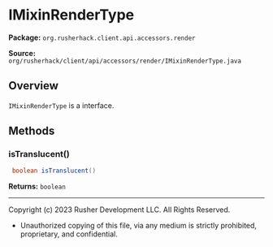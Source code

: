 # IMixinRenderType

**Package:** `org.rusherhack.client.api.accessors.render`

**Source:** `org/rusherhack/client/api/accessors/render/IMixinRenderType.java`

## Overview

`IMixinRenderType` is a interface.

## Methods

### isTranslucent()

```java
 boolean isTranslucent()
```

**Returns:** `boolean`

---

Copyright (c) 2023 Rusher Development LLC. All Rights Reserved.
* Unauthorized copying of this file, via any medium is strictly prohibited, proprietary, and confidential.
